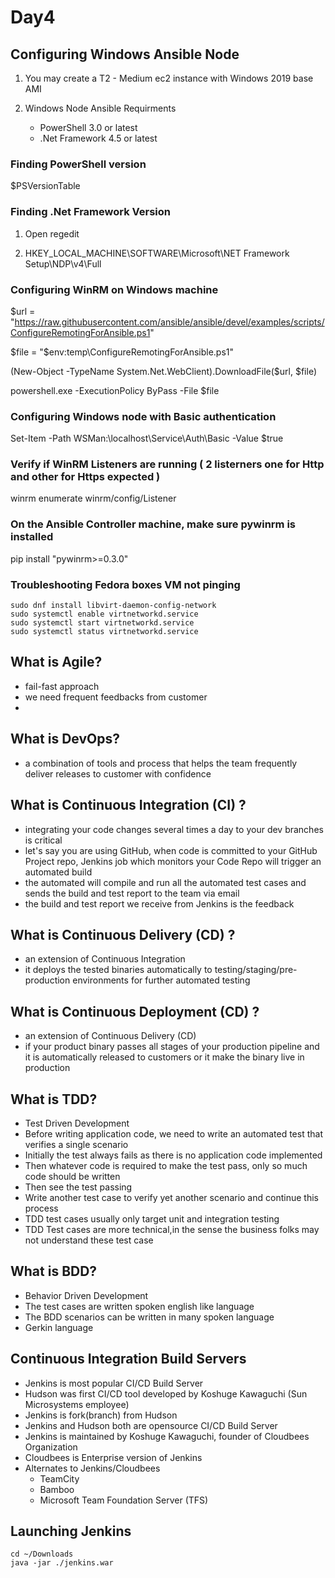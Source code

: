 # Day4

## Configuring Windows Ansible Node

1. You may create a T2 - Medium ec2 instance with Windows 2019 base AMI

2. Windows Node Ansible Requirments	
     - PowerShell 3.0 or latest
     - .Net Framework 4.5 or latest

### Finding PowerShell version

$PSVersionTable

### Finding .Net Framework Version

1. Open regedit

2. HKEY_LOCAL_MACHINE\SOFTWARE\Microsoft\NET Framework Setup\NDP\v4\Full

### Configuring WinRM on Windows machine

$url = "https://raw.githubusercontent.com/ansible/ansible/devel/examples/scripts/ConfigureRemotingForAnsible.ps1"

$file = "$env:temp\ConfigureRemotingForAnsible.ps1"

(New-Object -TypeName System.Net.WebClient).DownloadFile($url, $file)

powershell.exe -ExecutionPolicy ByPass -File $file

### Configuring Windows node with Basic authentication

Set-Item -Path WSMan:\localhost\Service\Auth\Basic -Value $true

### Verify if WinRM Listeners are running ( 2 listerners one for Http and other for Https expected )

winrm enumerate winrm/config/Listener

### On the Ansible Controller machine, make sure pywinrm is installed
pip install "pywinrm>=0.3.0"

### Troubleshooting Fedora boxes VM not pinging
```
sudo dnf install libvirt-daemon-config-network
sudo systemctl enable virtnetworkd.service
sudo systemctl start virtnetworkd.service
sudo systemctl status virtnetworkd.service
```

## What is Agile?
- fail-fast approach
- we need frequent feedbacks from customer
- 

## What is DevOps?
- a combination of tools and process that helps the team frequently deliver releases to customer with confidence

## What is Continuous Integration (CI) ?
- integrating your code changes several times a day to your dev branches is critical
- let's say you are using GitHub, when code is committed to your GitHub Project repo, Jenkins job which monitors your Code Repo will trigger an automated build
- the automated will compile and run all the automated test cases and sends the build and test report to the team via email
- the build and test report we receive from Jenkins is the feedback

## What is Continuous Delivery (CD) ?
- an extension of Continuous Integration
- it deploys the tested binaries automatically to testing/staging/pre-production environments for further automated testing

## What is Continuous Deployment (CD) ?
- an extension of Continuous Delivery (CD)
- if your product binary passes all stages of your production pipeline and it is automatically released to customers or it make the binary live in production

## What is TDD?
- Test Driven Development
- Before writing application code, we need to write an automated test that verifies a single scenario
- Initially the test always fails as there is no application code implemented
- Then whatever code is required to make the test pass, only so much code should be written
- Then see the test passing
- Write another test case to verify yet another scenario and continue this process
- TDD test cases usually only target unit and integration testing
- TDD Test cases are more technical,in the sense the business folks may not understand these test case 

## What is BDD?
- Behavior Driven Development
- The test cases are written spoken english like language
- The BDD scenarios can be written in many spoken language
- Gerkin language

## Continuous Integration Build Servers
- Jenkins is most popular CI/CD Build Server
- Hudson was first CI/CD tool developed by Koshuge Kawaguchi (Sun Microsystems employee)
- Jenkins is fork(branch) from Hudson
- Jenkins and Hudson both are opensource CI/CD Build Server
- Jenkins is maintained by Koshuge Kawaguchi, founder of Cloudbees Organization
- Cloudbees is Enterprise version of Jenkins
- Alternates to Jenkins/Cloudbees
  - TeamCity
  - Bamboo
  - Microsoft Team Foundation Server (TFS)
 
 ## Launching Jenkins
 ```
 cd ~/Downloads
 java -jar ./jenkins.war
 ```
